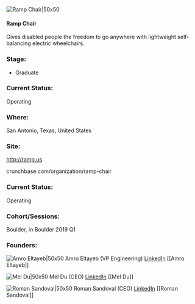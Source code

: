 

![Ramp Chair|50x50](https://apimg.techstars.com/connect/images/image_files/5cb9066ea36c110f2900019a/original/W5UyRraG_400x400.png)

#### Ramp Chair
Gives disabled people the freedom to go anywhere with lightweight self-balancing electric wheelchairs.

### Stage: 
 - Graduate 

### Current Status: 
Operating

### Where:
San Antonio, Texas, United States

### Site:
http://ramp.us



crunchbase.com/organization/ramp-chair

### Current Status: 
Operating

### Cohort/Sessions: 
Boulder, in Boulder 2019 Q1

### Founders: 

![Amro Eltayeb|50x50](http://s3.amazonaws.com/ts-accel-connect-uploads/images/image_files/5cb8fbe9a36c110f29000199/original/Amro_Eltayeb.jpg) Amro Eltayeb (VP Engineering) [LinkedIn](https://linkedin.com/in/amro-eltayeb) [[Amro Eltayeb]]

![Mel Du|50x50](http://s3.amazonaws.com/ts-accel-connect-uploads/images/image_files/5c4202afa36c11046600001f/original/Mel_Jack_Du.jpg) Mel Du (CEO) [LinkedIn](https://linkedin.com/in/meljackdu) [[Mel Du]]

![Roman Sandoval|50x50](https://apimg.techstars.com/connect/images/image_files/5c46b7a4a36c1177cd000051/original/Square.jpg) Roman Sandoval (CEO) [LinkedIn](https://linkedin.com/in/romansandoval) [[Roman Sandoval]]


